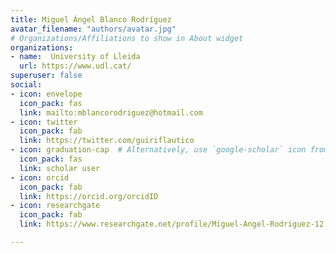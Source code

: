 ```yaml
---
title: Miguel Ángel Blanco Rodríguez
avatar_filename: "authors/avatar.jpg"
# Organizations/Affiliations to show in About widget
organizations:
- name:  University of Lleida
  url: https://www.udl.cat/
superuser: false
social:
- icon: envelope
  icon_pack: fas
  link: mailto:mblancorodriguez@hotmail.com
- icon: twitter
  icon_pack: fab
  link: https://twitter.com/guiriflautico
- icon: graduation-cap  # Alternatively, use `google-scholar` icon from `ai` icon pack
  icon_pack: fas
  link: scholar user
- icon: orcid
  icon_pack: fab
  link: https://orcid.org/orcidID
- icon: researchgate
  icon_pack: fab
  link: https://www.researchgate.net/profile/Miguel-Angel-Rodriguez-12

---
```

